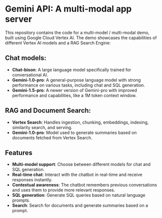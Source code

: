 # Gemini API: A multi-modal app server

This repository contains the code for a multi-model / multi-modal demo, built using Google Cloud Vertex AI. The demo showcases the capabilities of different Vertex AI models and a RAG Search Engine:

## Chat models:
- **Chat-bison**: A large language model specifically trained for conversational AI.
- **Gemini-1.0-pro**: A general-purpose language model with strong performance on various tasks, including chat and SQL generation.
- **Gemini-1.5-pro**: A newer version of Gemini-pro with improved performance and capabilities, like a 1M token context window.

## RAG and Document Search:
- **Vertex Search**: Handles ingestion, chunking, embeddings, indexing, similarity search, and serving.
- **Gemini-1.0-pro**: Model used to generate summaries based on documents fetched from Vertex Search.

## Features
- **Multi-model support**: Choose between different models for chat and SQL generation.
- **Real-time chat**: Interact with the chatbot in real-time and receive responses instantly.
- **Contextual awareness**: The chatbot remembers previous conversations and uses them to provide more relevant responses.
- **SQL generation**: Generate SQL queries based on natural language prompts.
- **Search**: Search for documents and generate summaries based on a prompt.
